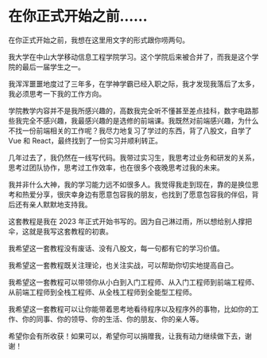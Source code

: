 # 在你正式开始之前……

在你正式开始之前，我想在这里用文字的形式跟你唠两句。

我大学在中山大学移动信息工程学院学习。这个学院后来被合并了，而我是这个学院的最后一届学生之一。

我浑浑噩噩地度过了三年多，在学神学霸已经入职之际，我才发现我落后了太多，我必须思考一下我的工作方向。

学院教学内容并不是我所感兴趣的，高数我完全听不懂甚至差点挂科，数字电路那些我完全不感兴趣，我最感兴趣的是选修的前端课。我既然对前端感兴趣，为什么不找一份前端相关的工作呢？我尽力地复习了学过的东西，背了八股文，自学了 Vue 和 React，最终找到了一份实习并顺利转正。

几年过去了，我仍然在一线写代码。我带过实习生，我思考过业务和研发的关系，思考过团队协作，思考过工作效率，也在很多个夜晚思考过我的未来。

我并非什么大神，我的学习能力远不如很多人。我觉得我走到现在，靠的是换位思考和热爱分享，很庆幸身边有愿意包容我的朋友，也找到了愿意包容我的伴侣，背后还有亲人默默地支持我。

这套教程是我在 2023 年正式开始书写的。因为自己淋过雨，所以想给别人撑把伞，这就是我写这套教程的初衷。

我希望这一套教程没有废话、没有八股文，每一句都有它的学习价值。

我希望这一套教程既关注理论，也关注实战，可以帮助你切实地提高自己。

我希望这一套教程可以带领你从小白到入门工程师、从入门工程师到前端工程师、从前端工程师到全栈工程师、从全栈工程师到全能型工程师。

我希望这一套教程可以让你能带着思考地看待程序以及程序外的事物，比如你的工作、你的同事、你的领导、你的生活、你的朋友、你的亲人等。

希望你会有所收获！如果可以，希望你可以捐赠我，让我有动力继续做下去，谢谢！
